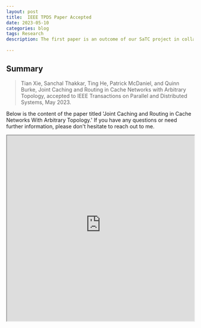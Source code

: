 ```yaml
---
layout: post
title:  IEEE TPDS Paper Accepted
date: 2023-05-10
categories: blog
tags: Research
description: The first paper is an outcome of our SaTC project in collaboration with Prof. Patrick McDaniel@Wisconsin: Tian Xie, Sanchal Thakkar, Ting He, Patrick McDaniel, and Quinn Burke, Joint Caching and Routing in Cache Networks with Arbitrary Topology, accepted to IEEE Transactions on Parallel and Distributed Systems, May 2023.
 
---
```


## Summary

>Tian Xie, Sanchal Thakkar, Ting He, Patrick McDaniel, and Quinn Burke, Joint Caching and Routing in Cache Networks with Arbitrary Topology, accepted to IEEE Transactions on Parallel and Distributed Systems, May 2023.

Below is the content of the paper titled 'Joint Caching and Routing in Cache Networks With Arbitrary Topology.' If you have any questions or need further information, please don't hesitate to reach out to me.

<iframe src="https://raw.githubusercontent.com/SophieCXT/blog.io/master/file/Joint_Caching_and_Routing_in_Cache_Networks_With_Arbitrary_Topology.pdf" width="100%" height="500px"></iframe>

